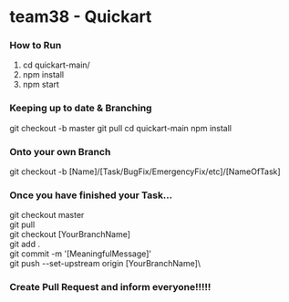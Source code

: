 # team38 - Quickart

### How to Run

1. cd quickart-main/
2. npm install
3. npm start


### Keeping up to date & Branching
git checkout -b master
git pull
cd quickart-main
npm install
### Onto your own Branch
git checkout -b [Name]/[Task/BugFix/EmergencyFix/etc]/[NameOfTask]
### Once you have finished your Task...
git checkout master\
git pull\
git checkout [YourBranchName]\
git add . \
git commit -m '[MeaningfulMessage]'\
git push --set-upstream origin [YourBranchName]\
### Create Pull Request and inform everyone!!!!!
